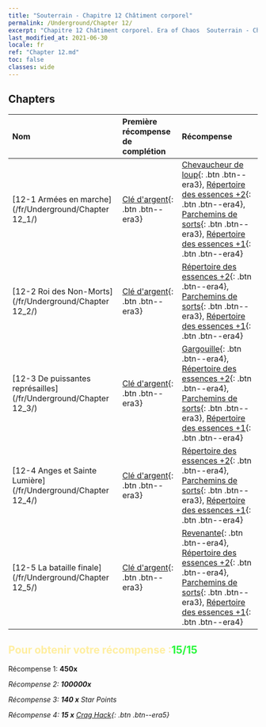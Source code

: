 ```yaml
---
title: "Souterrain - Chapitre 12 Châtiment corporel"
permalink: /Underground/Chapter 12/
excerpt: "Chapitre 12 Châtiment corporel. Era of Chaos  Souterrain - Chapitre 12. Châtiment corporel"
last_modified_at: 2021-06-30
locale: fr
ref: "Chapter 12.md"
toc: false
classes: wide
---
```


## Chapters

  | Nom |  Première récompense de complétion | Récompense |
  |:------------|:------------|:------------| 
  | [12-1 Armées en marche](/fr/Underground/Chapter 12_1/) | [Clé d'argent](/ItemsFR/con_693/){: .btn .btn--era3} | [Chevaucheur de loup](/ItemsFR/unt_218/){: .btn .btn--era3}, [Répertoire des essences +2](/ItemsFR/mat_53/){: .btn .btn--era4}, [Parchemins de sorts](/ItemsFR/con_694/){: .btn .btn--era3}, [Répertoire des essences +1](/ItemsFR/mat_46/){: .btn .btn--era4} |
  | [12-2 Roi des Non-Morts](/fr/Underground/Chapter 12_2/) | [Clé d'argent](/ItemsFR/con_693/){: .btn .btn--era3} | [Répertoire des essences +2](/ItemsFR/mat_53/){: .btn .btn--era4}, [Parchemins de sorts](/ItemsFR/con_694/){: .btn .btn--era3}, [Répertoire des essences +1](/ItemsFR/mat_46/){: .btn .btn--era4} |
  | [12-3 De puissantes représailles](/fr/Underground/Chapter 12_3/) | [Clé d'argent](/ItemsFR/con_693/){: .btn .btn--era3} | [Gargouille](/ItemsFR/unt_236/){: .btn .btn--era4}, [Répertoire des essences +2](/ItemsFR/mat_53/){: .btn .btn--era4}, [Parchemins de sorts](/ItemsFR/con_694/){: .btn .btn--era3}, [Répertoire des essences +1](/ItemsFR/mat_46/){: .btn .btn--era4} |
  | [12-4 Anges et Sainte Lumière](/fr/Underground/Chapter 12_4/) | [Clé d'argent](/ItemsFR/con_693/){: .btn .btn--era3} | [Répertoire des essences +2](/ItemsFR/mat_53/){: .btn .btn--era4}, [Parchemins de sorts](/ItemsFR/con_694/){: .btn .btn--era3}, [Répertoire des essences +1](/ItemsFR/mat_46/){: .btn .btn--era4} |
  | [12-5 La bataille finale](/fr/Underground/Chapter 12_5/) | [Clé d'argent](/ItemsFR/con_693/){: .btn .btn--era3} | [Revenante](/ItemsFR/unt_210/){: .btn .btn--era4}, [Répertoire des essences +2](/ItemsFR/mat_53/){: .btn .btn--era4}, [Parchemins de sorts](/ItemsFR/con_694/){: .btn .btn--era3}, [Répertoire des essences +1](/ItemsFR/mat_46/){: .btn .btn--era4} |


## <span style="color: #ffeea0">Pour obtenir votre récompense :</span><span style="color: #27f73a">15/15</span>

 Récompense 1:  **450x** <i class="fas fa-gem"/>

 Récompense 2:  **100000x** <i class="fas fa-coins"/>

 Récompense 3: **140 x** Star Points

 Récompense 4: **15 x** [Crag Hack](/ItemsFR/her_375/){: .btn .btn--era5}

